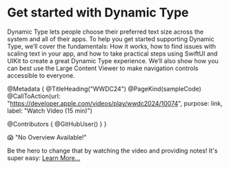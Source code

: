 # Get started with Dynamic Type

Dynamic Type lets people choose their preferred text size across the system and all of their apps. To help you get started supporting Dynamic Type, we’ll cover the fundamentals: How it works, how to find issues with scaling text in your app, and how to take practical steps using SwiftUI and UIKit to create a great Dynamic Type experience. We’ll also show how you can best use the Large Content Viewer to make navigation controls accessible to everyone.

@Metadata {
   @TitleHeading("WWDC24")
   @PageKind(sampleCode)
   @CallToAction(url: "https://developer.apple.com/videos/play/wwdc2024/10074", purpose: link, label: "Watch Video (15 min)")

   @Contributors {
      @GitHubUser(<replace this with your GitHub handle>)
   }
}

😱 "No Overview Available!"

Be the hero to change that by watching the video and providing notes! It's super easy:
 [Learn More…](https://wwdcnotes.com/documentation/wwdcnotes/contributing)
